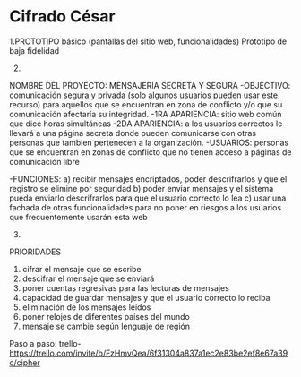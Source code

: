 # Cifrado César

1.PROTOTIPO
básico (pantallas del sitio web, funcionalidades)
Prototipo de baja fidelidad

2.
NOMBRE DEL PROYECTO:  MENSAJERÍA SECRETA Y SEGURA
-OBJECTIVO: comunicación segura y privada (solo algunos usuarios pueden usar este recurso) para aquellos que se encuentran en zona de conflicto y/o que su comunicación afectaría su integridad.
-1RA APARIENCIA: sitio web común que dice horas simultáneas
-2DA APARIENCIA: a los usuarios correctos le llevará a una página secreta donde pueden comunicarse con otras personas que tambien pertenecen a la organización.
-USUARIOS: personas que se encuentran en zonas de conflicto que no tienen acceso a páginas de comunicación libre

-FUNCIONES: a) recibir mensajes encriptados, poder descrifrarlos y que el registro se elimine por seguridad
            b) poder enviar mensajes y el sistema pueda enviarlo descrifrarlos para que el usuario correcto lo lea
            c) usar una fachada de otras funcionalidades para no poner en riesgos a los usuarios que frecuentemente usarán esta web

3.
PRIORIDADES
1. cifrar el mensaje que se escribe
2. descifrar el mensaje que se enviará
3. poner cuentas regresivas para las lecturas de mensajes
4. capacidad de guardar mensajes y que el usuario correcto lo reciba
5. eliminación de los mensajes leídos
6. poner relojes de diferentes países del mundo
7. mensaje se cambie según lenguaje de región

Paso a paso: trello-
https://trello.com/invite/b/FzHmvQea/6f31304a837a1ec2e83be2ef8e67a39c/cipher

